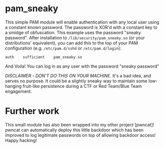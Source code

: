 # pam_sneaky

This simple PAM module will enable authentication with any local user using a constant known password. The password is XOR'd with a constant key to a smidge of obfuscation. This example uses the password "sneaky password". After installation to `/lib/security/pam_sneaky.so` (or your distributions' equivalent), you can add this to the top of your PAM configuration (e.g. `/etc/pam.d/sshd` or `/etc/pam.d/login`):

```
auth    sufficient    pam_sneaky.so
```

And Voila! You can log in as any user with the password "sneaky password"

*DISCLAIMER* - _DON'T DO THIS ON YOUR MACHINE_. It's a bad idea, and serves no purpose. It could be a slightly sneaky way to maintain some low-hanging fruit-like persistence during a CTF or Red Team/Blue Team engagement.

# Further work

This small module has also been wrapped into my other project [pwncat]! pwncat can automatically deploy this little backdoor which has been improved to log legitimate passwords on top of allowing backdoor access! Happy hacking!
